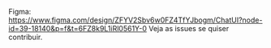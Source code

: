 Figma: https://www.figma.com/design/ZFYV2Sbv6w0FZ4TfYJbogm/ChatUI?node-id=39-18140&p=f&t=6FZ8k9L1iRl0561Y-0
Veja as issues se quiser contribuir.

